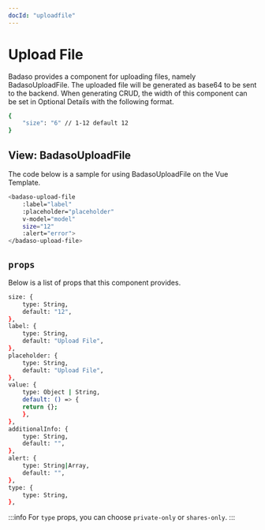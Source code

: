 ```yaml
---
docId: "uploadfile"
---
```


# Upload File
Badaso provides a component for uploading files, namely BadasoUploadFile. The uploaded file will be generated as base64 to be sent to the backend. When generating CRUD, the width of this component can be set in Optional Details with the following format.

```bash
{
    "size": "6" // 1-12 default 12
}
```

## View: BadasoUploadFile 
The code below is a sample for using BadasoUploadFile on the Vue Template.
```bash
<badaso-upload-file
    :label="label"
    :placeholder="placeholder"
    v-model="model"
    size="12"
    :alert="error">
</badaso-upload-file>
```

## `props`
Below is a list of props that this component provides.
```bash
size: {
    type: String,
    default: "12",
},
label: {
    type: String,
    default: "Upload File",
},
placeholder: {
    type: String,
    default: "Upload File",
},
value: {
    type: Object | String,
    default: () => {
    return {};
    },
},
additionalInfo: {
    type: String,
    default: "",
},
alert: {
    type: String|Array,
    default: "",
},
type: {
    type: String,
},
```

:::info
For `type` props, you can choose `private-only` or `shares-only`.
:::
